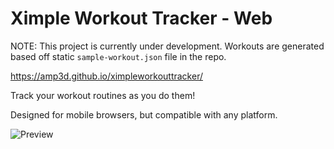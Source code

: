 # Ximple Workout Tracker - Web

NOTE: This project is currently under development. Workouts are generated based off static `sample-workout.json` file in the repo.

https://amp3d.github.io/ximpleworkouttracker/

Track your workout routines as you do them!

Designed for mobile browsers, but compatible with any platform.

![Preview](https://raw.githubusercontent.com/AMP3D/ximpleworkouttracker/main/src/assets/preview-05032024_1854.PNG)
